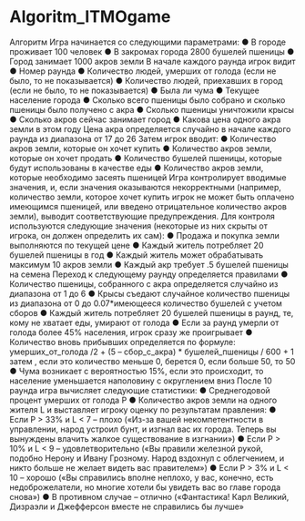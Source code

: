 # Algoritm_ITMOgame
Алгоритм
Игра начинается со следующими параметрами:
● В городе проживает 100 человек
● В закромах города 2800 бушелей пшеницы
● Город занимает 1000 акров земли
В начале каждого раунда игрок видит
● Номер раунда
● Количество людей, умерших от голода (если не было, то не
показывается)
● Количество людей, приехавших в город (если не было, то не
показывается)
● Была ли чума
● Текущее население города
● Сколько всего пшеницы было собрано и сколько пшеницы было
получено с акра
● Сколько пшеницы уничтожили крысы
● Сколько акров сейчас занимает город
● Какова цена одного акра земли в этом году
Цена акра определяется случайно в начале каждого раунда из диапазона
от 17 до 26
Затем игрок вводит:
● Количество акров земли, которые он хочет купить
● Количество акров земли, которые он хочет продать
● Количество бушелей пшеницы, которые будут использованы в
качестве еды
● Количество акров земли, которые необходимо засеять пшеницей
Игра контролирует вводимые значения, и, если значения оказываются
некорректными (например, количество земли, которое хочет купить игрок
не может быть оплачено имеющимся пшеницей, или введено
отрицательное количество акров земли), выводит соответствующие
предупреждения.
Для контроля используются следующие значения (некоторые из них
скрыты от игрока, он должен определить их сам):
● Продажа и покупка земли выполняются по текущей цене
● Каждый житель потребляет 20 бушелей пшеницы в год
● Каждый житель может обрабатывать максимум 10 акров земли
● Каждый акр требует .5 бушелей пшеницы на семена
Переход к следующему раунду определяется правилами
● Количество пшеницы, собранного с акра определяется случайно из
диапазона от 1 до 6
● Крысы съедают случайное количество пшеницы из диапазона от 0 до
0.07*имеющееся количество бушелей с учетом сборов
● Каждый житель потребляет 20 бушелей пшеницы в раунд, те, кому не
хватает еды, умирают от голода
● Если за раунд умерли от голода более 45% населения, игрок сразу же
проигрывает
● Количество вновь прибывших определяется по формуле:
умерших_от_голода /2 + (5 – сбор_с_акра) * бушелей_пшеницы / 600 +
1
затем , если это количество меньше 0, берется 0, если больше 50, то
50
● Чума возникает с вероятностью 15%, если это происходит, то
население уменьшается наполовину с округлением вниз
После 10 раунда игра вычисляет следующие статистики:
● Среднегодовой процент умерших от голода P
● Количество акров земли на одного жителя L
и выставляет игроку оценку по результатам правления:
● Если P > 33% и L < 7 – плохо («Из-за вашей некомпетентности в
управлении, народ устроил бунт, и изгнал вас их города. Теперь вы
вынуждены влачить жалкое существование в изгнании»)
● Если P > 10% и L < 9 – удовлетворительно («Вы правили железной
рукой, подобно Нерону и Ивану Грозному. Народ вздохнул с
облегчением, и никто больше не желает видеть вас правителем»)
● Если P > 3% и L < 10 – хорошо («Вы справились вполне неплохо, у вас,
конечно, есть недоброжелатели, но многие хотели бы увидеть вас во
главе города снова»)
● В противном случае – отлично («Фантастика! Карл Великий,
Дизраэли и Джефферсон вместе не справились бы лучше»
